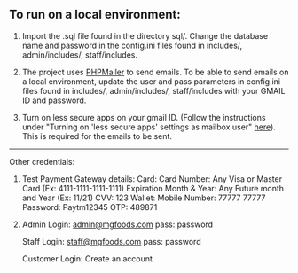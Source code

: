 To run on a local environment:
----------------------------------------------------------------------
1.	Import the .sql file found in the directory sql/.
Change the database name and password in the config.ini files found in includes/, admin/includes/, staff/includes.

2.	The project uses [PHPMailer](https://github.com/PHPMailer/PHPMailer) to send emails. 
To be able to send emails on a local environment, update the user and pass parameters in config.ini files found in includes/, admin/includes/, staff/includes with your GMAIL ID and password.

3. Turn on less secure apps on your gmail ID. (Follow the instructions under "Turning on 'less secure apps' settings as mailbox user" [here](https://hotter.io/docs/email-accounts/secure-app-gmail/)). This is required for the emails to be sent.
----------------------------------------------------------------------
Other credentials:

1.	Test Payment Gateway details:
	Card:
		Card Number:	Any Visa or Master Card (Ex: 4111-1111-1111-1111)
		Expiration Month & Year:	Any Future month and Year (Ex: 11/21)
		CVV:	123
	Wallet:
		Mobile Number:	77777 77777
		Password:	Paytm12345
		OTP:	489871

2.	Admin Login:
	admin@mgfoods.com
	pass: password

	Staff Login:
	staff@mgfoods.com
	pass: password

	Customer Login:
	Create an account